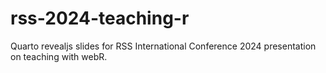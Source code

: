 # rss-2024-teaching-r
Quarto revealjs slides for RSS International Conference 2024 presentation on teaching with webR. 
